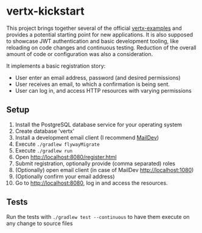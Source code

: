 # vertx-kickstart

This project brings together several of the official  [vertx-examples](https://github.com/vert-x3/vertx-examples) and provides a potential starting point for new applications. It is also supposed to showcase JWT authentication and basic development tooling, like reloading on code changes and continuous testing. Reduction of the overall amount of code or configuration was also a consideration.

It implements a basic registration story:
 - User enter an email address, password (and desired permissions)
 - User receives an email, to which a confirmation is being sent.
 - User can log in, and access HTTP resources with varying permissions

## Setup
1. Install the PostgreSQL database service for your operating system
2. Create database 'vertx'
3. Install a development email client (I recommend [MailDev](http://djfarrelly.github.io/MailDev/))
4. Execute `./gradlew flywayMigrate`
5. Execute `./gradlew run`
6. Open [http://localhost:8080/register.html]()
7. Submit registration, optionally provide (comma separated) roles
8. (Optionally) open email client (in case of MailDev [http://localhost:1080]())
9. (Optionally confirm your email address)
10. Go to [http://localhost:8080](), log in and access the resources.


## Tests

Run the tests with `./gradlew test --continuous` to have them execute on any change to source files 

